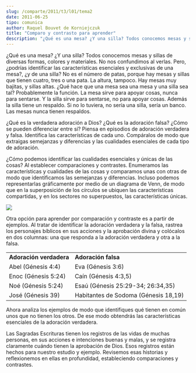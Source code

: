 ```yaml
---
slug: /comparte/2011/t3/l01/tema2
date: 2011-06-25
tipo: comunica
author: Raquel Bouvet de Korniejczuk
title: "Comparo y contrasto para aprender"
description: "¿Qué es una mesa? ¿Y una silla? Todos conocemos mesas y sillas de diversas  formas, colores y materiales. No nos confundimos al verlas. Pero, ¿podrías  identificar las características esenciales y exclusivas de una mesa?, ¿y de una  silla? No es el número de patas, porque hay ..."
---
```


¿Qué es una mesa? ¿Y una silla? Todos conocemos mesas y sillas de diversas formas, colores y materiales. No nos confundimos al verlas. Pero, ¿podrías identificar las características esenciales y exclusivas de una mesa?, ¿y de una silla? No es el número de patas, porque hay mesas y sillas que tienen cuatro, tres o una pata. La altura, tampoco. Hay mesas muy bajitas, y sillas altas. ¿Qué hace que una mesa sea una mesa y una silla sea tal? Probablemente la función. La mesa sirve para apoyar cosas, nunca para sentarse. Y la silla sirve para sentarse, no para apoyar cosas. Además la silla tiene un respaldo. Si no lo tuviera, no sería una silla, sería un banco. Las mesas nunca tienen respaldos.

¿Qué es la verdadera adoración a Dios? ¿Qué es la adoración falsa? ¿Cómo se pueden diferenciar entre sí? Piensa en episodios de adoración verdadera y falsa. Identifica las características de cada uno. Compáralos de modo que extraigas semejanzas y diferencias y las cualidades esenciales de cada tipo de adoración.

¿Cómo podemos identificar las cualidades esenciales y únicas de las cosas? Al establecer comparaciones y contrastes. Enumeramos las características y cualidades de las cosas y comparamos unas con otras de modo que identificamos las semejanzas y diferencias. Incluso podemos representarlas gráficamente por medio de un diagrama de Venn, de modo que en la superposición de los círculos se ubiquen las características compartidas, y en los sectores no superpuestos, las características únicas.

![](http://esu.um.edu.mx/esu/comunica/2011T3L01image01.png)

Otra opción para aprender por comparación y contraste es a partir de ejemplos. Al tratar de identificar la adoración verdadera y la falsa, rastrea los personajes bíblicos en sus acciones y la aprobación divina y colócalos en dos columnas: una que responda a la adoración verdadera y otra a la falsa.

|     |     |
| --- | --- |
| **Adoración verdadera** | **Adoración falsa** |
| Abel (Génesis 4:4) | Eva (Génesis 3:6) |
| Enoc (Génesis 5:24) | Caín (Génesis 4:3,5) |
| Noé (Génesis 5:24) | Esaú (Génesis 25:29-34; 26:34,35) |
| José (Génesis 39) | Habitantes de Sodoma (Génesis 18,19) |

Ahora analiza los ejemplos de modo que identifiques qué tienen en común unos que no tienen los otros. De ese modo obtendrás las características esenciales de la adoración verdadera.

Las Sagradas Escrituras tienen los registros de las vidas de muchas personas, en sus acciones e intenciones buenas y malas, y se registra claramente cuándo tienen la aprobación de Dios. Esos registros están hechos para nuestro estudio y ejemplo. Revisemos esas historias y reflexionemos en ellas en profundidad, estableciendo comparaciones y contrastes.
